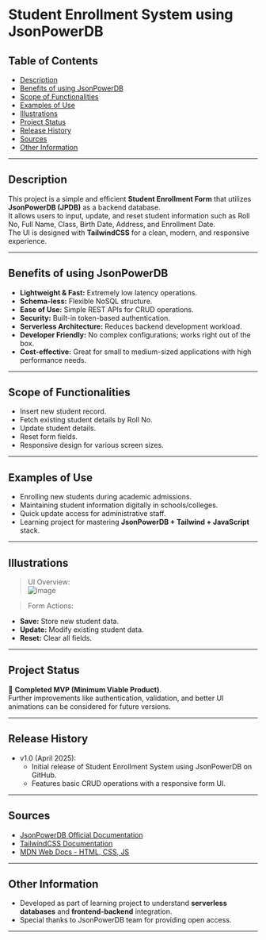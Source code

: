 # Student Enrollment System using JsonPowerDB

## Table of Contents

- [Description](#description)
- [Benefits of using JsonPowerDB](#benefits-of-using-jsonpowerdb)
- [Scope of Functionalities](#scope-of-functionalities)
- [Examples of Use](#examples-of-use)
- [Illustrations](#illustrations)
- [Project Status](#project-status)
- [Release History](#release-history)
- [Sources](#sources)
- [Other Information](#other-information)

---

## Description

This project is a simple and efficient **Student Enrollment Form** that utilizes **JsonPowerDB (JPDB)** as a backend database.  
It allows users to input, update, and reset student information such as Roll No, Full Name, Class, Birth Date, Address, and Enrollment Date.  
The UI is designed with **TailwindCSS** for a clean, modern, and responsive experience.

---

## Benefits of using JsonPowerDB

- **Lightweight & Fast:** Extremely low latency operations.
- **Schema-less:** Flexible NoSQL structure.
- **Ease of Use:** Simple REST APIs for CRUD operations.
- **Security:** Built-in token-based authentication.
- **Serverless Architecture:** Reduces backend development workload.
- **Developer Friendly:** No complex configurations; works right out of the box.
- **Cost-effective:** Great for small to medium-sized applications with high performance needs.

---

## Scope of Functionalities

- Insert new student record.
- Fetch existing student details by Roll No.
- Update student details.
- Reset form fields.
- Responsive design for various screen sizes.

---

## Examples of Use

- Enrolling new students during academic admissions.
- Maintaining student information digitally in schools/colleges.
- Quick update access for administrative staff.
- Learning project for mastering **JsonPowerDB + Tailwind + JavaScript** stack.

---

## Illustrations

> UI Overview:  
> ![image](https://github.com/user-attachments/assets/293fa43b-a0c0-4552-83a2-0f01d7597fcf)


> Form Actions:

- **Save:** Store new student data.
- **Update:** Modify existing student data.
- **Reset:** Clear all fields.

---

## Project Status

🚀 **Completed MVP (Minimum Viable Product)**.  
Further improvements like authentication, validation, and better UI animations can be considered for future versions.

---

## Release History

- v1.0 (April 2025):
  - Initial release of Student Enrollment System using JsonPowerDB on GitHub.
  - Features basic CRUD operations with a responsive form UI.

---

## Sources

- [JsonPowerDB Official Documentation](https://login2explore.com/jpdb/docs.html)
- [TailwindCSS Documentation](https://tailwindcss.com/docs)
- [MDN Web Docs - HTML, CSS, JS](https://developer.mozilla.org/)

---

## Other Information

- Developed as part of learning project to understand **serverless databases** and **frontend-backend** integration.
- Special thanks to JsonPowerDB team for providing open access.

---
